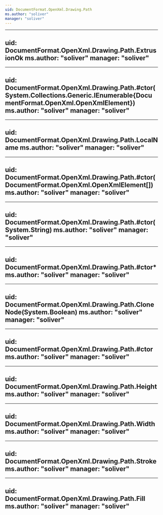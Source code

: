 ```yaml
---
uid: DocumentFormat.OpenXml.Drawing.Path
ms.author: "soliver"
manager: "soliver"
---
```


---
uid: DocumentFormat.OpenXml.Drawing.Path.ExtrusionOk
ms.author: "soliver"
manager: "soliver"
---

---
uid: DocumentFormat.OpenXml.Drawing.Path.#ctor(System.Collections.Generic.IEnumerable{DocumentFormat.OpenXml.OpenXmlElement})
ms.author: "soliver"
manager: "soliver"
---

---
uid: DocumentFormat.OpenXml.Drawing.Path.LocalName
ms.author: "soliver"
manager: "soliver"
---

---
uid: DocumentFormat.OpenXml.Drawing.Path.#ctor(DocumentFormat.OpenXml.OpenXmlElement[])
ms.author: "soliver"
manager: "soliver"
---

---
uid: DocumentFormat.OpenXml.Drawing.Path.#ctor(System.String)
ms.author: "soliver"
manager: "soliver"
---

---
uid: DocumentFormat.OpenXml.Drawing.Path.#ctor*
ms.author: "soliver"
manager: "soliver"
---

---
uid: DocumentFormat.OpenXml.Drawing.Path.CloneNode(System.Boolean)
ms.author: "soliver"
manager: "soliver"
---

---
uid: DocumentFormat.OpenXml.Drawing.Path.#ctor
ms.author: "soliver"
manager: "soliver"
---

---
uid: DocumentFormat.OpenXml.Drawing.Path.Height
ms.author: "soliver"
manager: "soliver"
---

---
uid: DocumentFormat.OpenXml.Drawing.Path.Width
ms.author: "soliver"
manager: "soliver"
---

---
uid: DocumentFormat.OpenXml.Drawing.Path.Stroke
ms.author: "soliver"
manager: "soliver"
---

---
uid: DocumentFormat.OpenXml.Drawing.Path.Fill
ms.author: "soliver"
manager: "soliver"
---
